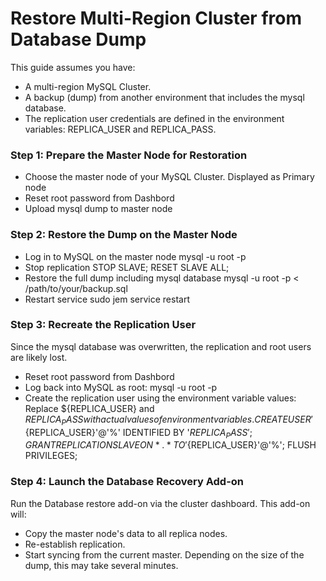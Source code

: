 # Restore Multi-Region Cluster from Database Dump

This guide assumes you have:
- A multi-region MySQL Cluster.
- A backup (dump) from another environment that includes the mysql database.
- The replication user credentials are defined in the environment variables: REPLICA_USER and REPLICA_PASS.

### Step 1: Prepare the Master Node for Restoration
 - Choose the master node of your MySQL Cluster. Displayed as Primary node
 - Reset root password from Dashbord
 - Upload mysql dump to master node

### Step 2: Restore the Dump on the Master Node
- Log in to MySQL on the master node 
  mysql -u root -p
- Stop replication
  STOP SLAVE; RESET SLAVE ALL;
- Restore the full dump including mysql database
  mysql -u root -p < /path/to/your/backup.sql
- Restart service
  sudo jem service restart

### Step 3: Recreate the Replication User
Since the mysql database was overwritten, the replication and root users are likely lost.
- Reset root password from Dashbord
- Log back into MySQL as root:
  mysql -u root -p
- Create the replication user using the environment variable values:
  Replace ${REPLICA_USER} and ${REPLICA_PASS} with actual values of environment variables.
  CREATE USER '${REPLICA_USER}'@'%' IDENTIFIED BY '${REPLICA_PASS}';
  GRANT REPLICATION SLAVE ON *.* TO '${REPLICA_USER}'@'%';
  FLUSH PRIVILEGES;

### Step 4: Launch the Database Recovery Add-on
Run the Database restore add-on via the cluster dashboard.
This add-on will:
- Copy the master node's data to all replica nodes.
- Re-establish replication.
- Start syncing from the current master.
Depending on the size of the dump, this may take several minutes.
